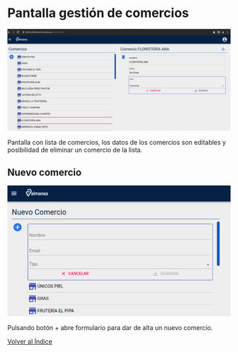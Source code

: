 # Pantalla gestión de comercios

![Alt text](../images/comercios.png)

Pantalla con lista de comercios, los datos de los comercios son editables y posibilidad de eliminar un comercio de la lista.

## Nuevo comercio

![Alt text](../images/nuevocomercio.png)


Pulsando botón + abre formulario para dar de alta un nuevo comercio.

[Volver al Índice](../index.md)